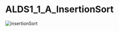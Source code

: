 # ALDS1_1_A_InsertionSort

![insertionSort](https://user-images.githubusercontent.com/237617/96752047-e9383180-1408-11eb-9c30-0ffbf2d899fa.gif)
